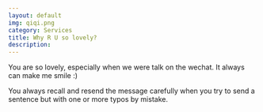 ```yaml
---
layout: default
img: qiqi.png
category: Services
title: Why R U so lovely?
description:
---
```

You are so lovely, especially when we were talk on the wechat. It always can make me smile :)

You always recall and resend the message carefully when you try to send a sentence but with one or more typos by mistake.

